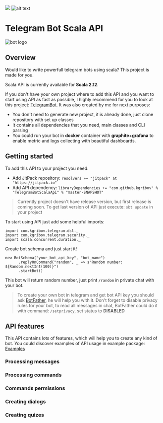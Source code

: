 [![](https://jitpack.io/v/kgribov/TelegramBotScalaApi.svg)](https://jitpack.io/#kgribov/TelegramBotScalaApi)
![alt text](https://travis-ci.org/kgribov/TelegramBotScalaApi.svg?branch=master)

# Telegram Bot Scala API
![bot logo](http://www.chatterbotcollection.com/images/telegram-bot_1436220825.png)
## Overview
Would like to write powerfull telegram bots using scala? This project is made for you.

Scala API is currently available for **Scala 2.12**.

If you don't have your own project where to add this API and you want to start using API as fast as possible, I highly recommend for you to look at this project: [TelegramBot](https://github.com/kgribov/TelegramBot).
It was also created by me for next purposes:
* You don't need to generate new project, it is already done, just clone repository with set up classes
* It contains all dependencies that you need, main classes and CLI parsing
* You could run your bot in **docker** container with **graphite**+**grafana** to enable metric and logs collecting with beautiful dashboards.

## Getting started
To add this API to your project you need:
* Add JitPack repository: `resolvers += "jitpack" at "https://jitpack.io"`
* Add API dependency: `libraryDependencies += "com.github.kgribov" % "TelegramBotScalaApi" % "master-SNAPSHOT"`

> Currently project doesn't have release version, but first release is coming soon. To get last version of API just execute: `sbt update` in your project

To start using API just add some helpful imports:
```
import com.kgribov.telegram.dsl._
import com.kgribov.telegram.security._
import scala.concurrent.duration._
```
Create bot schema and just start it!
```
new BotSchema("your_bot_api_key", "bot_name")
      .replyOnCommand("random", _ => s"Random number: ${Random.nextInt(100)}")
      .startBot()
```
This bot will return random number, just print `/random` in private chat with your bot.
> To create your own bot in telegram and get bot API key you should ask [BotFather](https://telegram.me/BotFather), he will help you with it.
> Don't forget to disable privacy rules for your bot, to read all messages in chat, BotFather could do it with command: `/setprivacy`, set status to **DISABLED**


## API features
This API contains lots of features, which will help you to create any kind of bot. You could discover examples of API usage in example package: [Examples](https://github.com/kgribov/TelegramBotScalaApi/tree/master/src/main/scala/com/kgribov/telegram/examples)
### Processing messages
### Processing commands
### Commands permissions
### Creating dialogs
### Creating quizes
